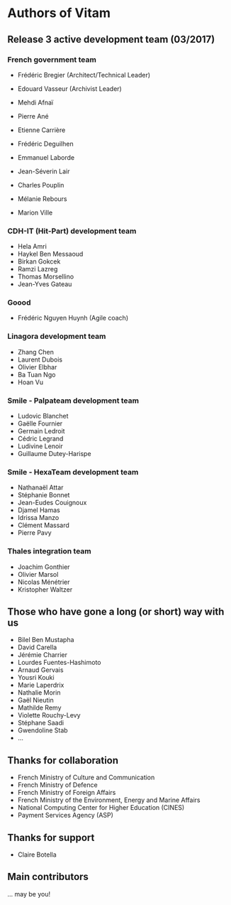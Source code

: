 # Authors of Vitam

## Release 3 active development team (03/2017)

### French government team

* Frédéric Bregier (Architect/Technical Leader)
* Edouard Vasseur (Archivist Leader)

* Mehdi Afnaï
* Pierre Ané
* Etienne Carrière
* Frédéric Deguilhen
* Emmanuel Laborde
* Jean-Séverin Lair
* Charles Pouplin
* Mélanie Rebours
* Marion Ville

### CDH-IT (Hit-Part) development team

* Hela Amri
* Haykel Ben Messaoud
* Birkan Gokcek
* Ramzi Lazreg
* Thomas Morsellino
* Jean-Yves Gateau

### Goood

* Frédéric Nguyen Huynh (Agile coach)

### Linagora development team

* Zhang Chen
* Laurent Dubois
* Olivier Elbhar
* Ba Tuan Ngo
* Hoan Vu

### Smile - Palpateam development team

* Ludovic Blanchet
* Gaëlle Fournier
* Germain Ledroit
* Cédric Legrand
* Ludivine Lenoir
* Guillaume Dutey-Harispe

### Smile - HexaTeam development team

* Nathanaël Attar
* Stéphanie Bonnet
* Jean-Eudes Couignoux
* Djamel Hamas
* Idrissa Manzo
* Clément Massard
* Pierre Pavy

### Thales integration team

* Joachim Gonthier
* Olivier Marsol
* Nicolas Ménétrier
* Kristopher Waltzer

## Those who have gone a long (or short) way with us

* Bilel Ben Mustapha
* David Carella
* Jérémie Charrier
* Lourdes Fuentes-Hashimoto
* Arnaud Gervais
* Yousri Kouki
* Marie Laperdrix
* Nathalie Morin
* Gaël Nieutin
* Mathilde Remy
* Violette Rouchy-Levy
* Stéphane Saadi
* Gwendoline Stab
* ...

## Thanks for collaboration

* French Ministry of Culture and Communication
* French Ministry of Defence
* French Ministry of Foreign Affairs
* French Ministry of the Environment, Energy and Marine Affairs
* National Computing Center for Higher Education (CINES)
* Payment Services Agency (ASP)

## Thanks for support

* Claire Botella

## Main contributors

... may be you!